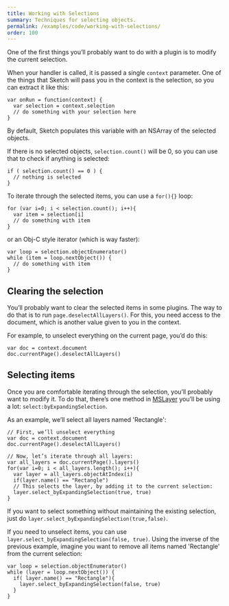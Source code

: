 ```yaml
---
title: Working with Selections
summary: Techniques for selecting objects.
permalink: /examples/code/working-with-selections/
order: 100
---
```


One of the first things you’ll probably want to do with a plugin is to modify the current selection.

When your handler is called, it is passed a single `context` parameter. One of the things that Sketch will pass you in the context is the selection, so you can extract it like this:

```
var onRun = function(context) {
  var selection = context.selection
  // do something with your selection here
}
```

By default, Sketch populates this variable with an NSArray of the selected objects.

If there is no selected objects, `selection.count()` will be 0, so you can use that to check if anything is selected:

```
if ( selection.count() == 0 ) {
  // nothing is selected
}
```

To iterate through the selected items, you can use a `for(){}` loop:

```
for (var i=0; i < selection.count(); i++){
  var item = selection[i]
  // do something with item
}
```

or an Obj-C style iterator (which is way faster):

```
var loop = selection.objectEnumerator()
while (item = loop.nextObject()) {
  // do something with item
}
```

## Clearing the selection

You’ll probably want to clear the selected items in some plugins. The way to do that is to run `page.deselectAllLayers()`. For this, you need access to the document, which is another value given to you in the context.

For example, to unselect everything on the current page, you’d do this:

```
var doc = context.document
doc.currentPage().deselectAllLayers()
```

## Selecting items

Once you are comfortable iterating through the selection, you’ll probably want to modify it. To do that, there’s one method in [MSLayer](/reference/MSLayer/) you’ll be using a lot: `select:byExpandingSelection`.

As an example, we’ll select all layers named 'Rectangle':

```
// First, we’ll unselect everything
var doc = context.document
doc.currentPage().deselectAllLayers()

// Now, let’s iterate through all layers:
var all_layers = doc.currentPage().layers()
for(var i=0; i < all_layers.length(); i++){
  var layer = all_layers.objectAtIndex(i)
  if(layer.name() == "Rectangle")
  // This selects the layer, by adding it to the current selection:
  layer.select_byExpandingSelection(true, true)
}
```

If you want to select something without maintaining the existing selection, just do `layer.select_byExpandingSelection(true,false)`.

If you need to unselect items, you can use `layer.select_byExpandingSelection(false, true)`. Using the inverse of the previous example, imagine you want to remove all items named 'Rectangle' from the current selection:

```
var loop = selection.objectEnumerator()
while (layer = loop.nextObject()) {
  if( layer.name() == "Rectangle"){
    layer.select_byExpandingSelection(false, true)
  }
}
```
